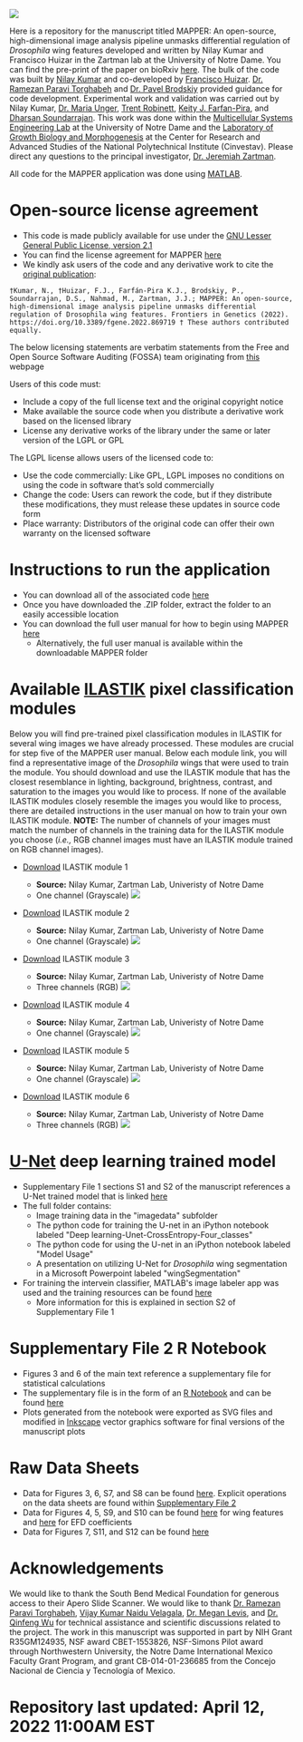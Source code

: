 ![](MAPPER_Abstract_Image.png)

Here is a repository for the manuscript titled MAPPER: An open-source, high-dimensional image analysis pipeline unmasks differential regulation of *Drosophila* wing features developed and written by Nilay Kumar and Francisco Huizar in the Zartman lab at the University of Notre Dame. You can find the pre-print of the paper on bioRxiv [here](https://www.biorxiv.org/content/10.1101/2020.12.16.422888v1.full). The bulk of the code was built by [Nilay Kumar](https://scholar.google.com/citations?user=XZjD7PYAAAAJ&hl=en) and co-developed by [Francisco Huizar](https://www.linkedin.com/in/francisco-huizar-82bb1a127/). [Dr. Ramezan Paravi Torghabeh](https://www.linkedin.com/in/ramezan-paravi-torghabeh-phd-b432baa0/) and [Dr. Pavel Brodskiy](https://www.linkedin.com/in/pavelbrodskiy) provided guidance for code development. Experimental work and validation was carried out by Nilay Kumar, [Dr. Maria Unger](https://www.linkedin.com/in/maria-unger-10523158), [Trent Robinett](https://www.linkedin.com/in/trent-robinett-5a8979161), [Keity J. Farfan-Pira](https://mx.linkedin.com/in/keity-j-farf%C3%A1n-pira-3a5a06209), and [Dharsan Soundarrajan](https://scholar.google.com/citations?user=AWv4OiIAAAAJ&hl=en). This work was done within the [Multicellular Systems Engineering Lab](http://sites.nd.edu/zartmanlab/) at the University of Notre Dame and the [Laboratory of Growth Biology and Morphogenesis](https://www.fisio.cinvestav.mx/academicos/nahmad/index.html) at the Center for Research and Advanced Studies of the National Polytechnical Institute (Cinvestav). Please direct any questions to the principal investigator, [Dr. Jeremiah Zartman](http://sites.nd.edu/zartmanlab/contacts/). 

All code for the MAPPER application was done using [MATLAB](https://www.mathworks.com/products/matlab.html).  

# Open-source license agreement
- This code is made publicly available for use under the [GNU Lesser General Public License, version 2.1](https://www.gnu.org/licenses/old-licenses/lgpl-2.1.en.html)
- You can find the license agreement for MAPPER [here](https://github.com/MulticellularSystemsLab/MAPPER/blob/main/LICENSE)
- We kindly ask users of the code and any derivative work to cite the [original publication](https://www.frontiersin.org/articles/10.3389/fgene.2022.869719/abstract):

```
†Kumar, N., †Huizar, F.J., Farfán-Pira K.J., Brodskiy, P., Soundarrajan, D.S., Nahmad, M., Zartman, J.J.; MAPPER: An open-source, high-dimensional image analysis pipeline unmasks differential regulation of Drosophila wing features. Frontiers in Genetics (2022). https://doi.org/10.3389/fgene.2022.869719 † These authors contributed equally.
```

The below licensing statements are verbatim statements from the Free and Open Source Software Auditing (FOSSA) team originating from [this](https://fossa.com/blog/open-source-software-licenses-101-lgpl-license/) webpage

Users of this code must:
- Include a copy of the full license text and the original copyright notice
- Make available the source code when you distribute a derivative work based on the licensed library
- License any derivative works of the library under the same or later version of the LGPL or GPL

The LGPL license allows users of the licensed code to:
- Use the code commercially: Like GPL, LGPL imposes no conditions on using the code in software that’s sold commercially
- Change the code: Users can rework the code, but if they distribute these modifications, they must release these updates in source code form
- Place warranty: Distributors of the original code can offer their own warranty on the licensed software

# Instructions to run the application
- You can download all of the associated code [here](https://downgit.github.io/#/home?url=https://github.com/MulticellularSystemsLab/MAPPER/tree/main/MAPPER_v1.0.0)
- Once you have downloaded the .ZIP folder, extract the folder to an easily accessible location
- You can download the full user manual for how to begin using MAPPER [here](https://github.com/MulticellularSystemsLab/MAPPER/raw/main/MAPPER_v1.0.0/MAPPER_manual.pdf)
  - Alternatively, the full user manual is available within the downloadable MAPPER folder

# Available [ILASTIK](https://www.ilastik.org/documentation/pixelclassification/pixelclassification.html) pixel classification modules
Below you will find pre-trained pixel classification modules in ILASTIK for several wing images we have already processed. These modules are crucial for step five of the MAPPER user manual. Below each module link, you will find a representative image of the *Drosophila* wings that were used to train the module. You should download and use the ILASTIK module that has the closest resemblance in lighting, background, brightness, contrast, and saturation to the images you would like to process. If none of the available ILASTIK modules closely resemble the images you would like to process, there are detailed instructions in the user manual on how to train your own ILASTIK module. **NOTE:** The number of channels of your images must match the number of channels in the training data for the ILASTIK module you choose (*i.e.,* RGB channel images must have an ILASTIK module trained on RGB channel images).

- [Download](https://downgit.github.io/#/home?url=https://github.com/MulticellularSystemsLab/MAPPER/tree/main/ILASTIKPixelClassifier_1) ILASTIK module 1
  - **Source:** Nilay Kumar, Zartman Lab, Univeristy of Notre Dame
  - One channel (Grayscale)
![](Classifier_1.png)


- [Download](https://downgit.github.io/#/home?url=https://github.com/MulticellularSystemsLab/MAPPER/tree/main/ILASTIKPixelClassifier_2) ILASTIK module 2
  - **Source:** Nilay Kumar, Zartman Lab, Univeristy of Notre Dame
  - One channel (Grayscale)
![](Classifier_2.png)


- [Download](https://downgit.github.io/#/home?url=https://github.com/MulticellularSystemsLab/MAPPER/tree/main/ILASTIKPixelClassifier_3) ILASTIK module 3
  - **Source:** Nilay Kumar, Zartman Lab, Univeristy of Notre Dame
  - Three channels (RGB)
![](Classifier_3.png)


- [Download](https://downgit.github.io/#/home?url=https://github.com/MulticellularSystemsLab/MAPPER/tree/main/ILASTIKPixelClassifier_4) ILASTIK module 4
  - **Source:** Nilay Kumar, Zartman Lab, Univeristy of Notre Dame
  - One channel (Grayscale)
![](Classifier_4.png)


- [Download](https://downgit.github.io/#/home?url=https://github.com/MulticellularSystemsLab/MAPPER/tree/main/ILASTIKPixelClassifier_5) ILASTIK module 5
  - **Source:** Nilay Kumar, Zartman Lab, Univeristy of Notre Dame
  - One channel (Grayscale)
![](Classifier_5.png)


- [Download](https://downgit.github.io/#/home?url=https://github.com/MulticellularSystemsLab/MAPPER/tree/main/ILASTIKPixelClassifier_6) ILASTIK module 6
  - **Source:** Nilay Kumar, Zartman Lab, Univeristy of Notre Dame
  - Three channels (RGB)
![](Classifier_6.png)

# [U-Net](https://lmb.informatik.uni-freiburg.de/people/ronneber/u-net/) deep learning trained model
- Supplementary File 1 sections S1 and S2 of the manuscript references a U-Net trained model that is linked [here](https://drive.google.com/drive/folders/1fC3q7lHMR-LaxyUitUEArbPh4hyO9fXX?usp=sharing)
- The full folder contains:
	- Image training data in the "imagedata" subfolder
	- The python code for training the U-net in an iPython notebook labeled "Deep learning-Unet-CrossEntropy-Four_classes"
	- The python code for using the U-net in an iPython notebook labeled "Model Usage"
	- A presentation on utilizing U-Net for *Drosophila* wing segmentation in a Microsoft Powerpoint labeled "wingSegmentation"	
- For training the intervein classifier, MATLAB's image labeler app was used and the training resources can be found [here](https://github.com/MulticellularSystemsLab/MAPPER/tree/main/Supplmentary_S2_Training_Resources)
	- More information for this is explained in section S2 of Supplementary File 1

# Supplementary File 2 R Notebook
- Figures 3 and 6 of the main text reference a supplementary file for statistical calculations
- The supplementary file is in the form of an [R Notebook](https://rmarkdown.rstudio.com/lesson-10.html) and can be found [here](https://multicellularsystemslab.github.io/MAPPER/RNotebook/)
- Plots generated from the notebook were exported as SVG files and modified in [Inkscape](https://inkscape.org/) vector graphics software for final versions of the manuscript plots

# Raw Data Sheets
- Data for Figures 3, 6, S7, and S8 can be found [here](https://github.com/MulticellularSystemsLab/MAPPER/tree/main/RNotebook). Explicit operations on the data sheets are found within [Supplementary File 2](https://multicellularsystemslab.github.io/MAPPER/RNotebook/)
- Data for Figures 4, 5, S9, and S10 can be found [here](https://github.com/MulticellularSystemsLab/MAPPER/blob/main/Raw%20Data%20Sheets/samarkData.csv) for wing features and [here](https://github.com/MulticellularSystemsLab/MAPPER/blob/main/Raw%20Data%20Sheets/samarkEFD.csv) for EFD coefficients
- Data for Figures 7, S11, and S12 can be found [here](https://github.com/MulticellularSystemsLab/MAPPER/raw/main/Raw%20Data%20Sheets/MAPPER_SPECIES_DATA.xlsx)


# Acknowledgements
We would like to thank the South Bend Medical Foundation for generous access to their Apero Slide Scanner. We would like to thank [Dr. Ramezan Paravi Torghabeh](https://www.linkedin.com/in/ramezan-paravi-torghabeh-phd-b432baa0/), [Vijay Kumar Naidu Velagala](https://in.linkedin.com/in/vijay-kumar-naidu-velagala-34462429), [Dr. Megan Levis](https://scholar.google.com/citations?user=SY2-XTgAAAAJ&hl=en), and [Dr. Qinfeng Wu](https://www.linkedin.com/in/qinfengwu) for technical assistance and scientific discussions related to the project. The work in this manuscript was supported in part by NIH Grant R35GM124935, NSF award CBET-1553826, NSF-Simons Pilot award through Northwestern University, the Notre Dame International Mexico Faculty Grant Program, and grant CB-014-01-236685 from the Concejo Nacional de Ciencia y Tecnología of Mexico.

# Repository last updated: April 12, 2022 11:00AM EST
